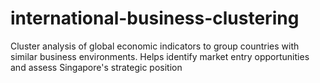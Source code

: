 # international-business-clustering
Cluster analysis of global economic indicators to group countries with similar business environments. Helps identify market entry opportunities and assess Singapore's strategic position
